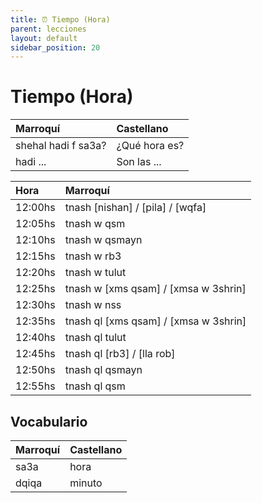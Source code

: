 ```yaml
---
title: ⏰ Tiempo (Hora)
parent: lecciones
layout: default
sidebar_position: 20
---
```


# Tiempo (Hora)

| Marroquí            | Castellano    |
|:--------------------|:--------------|
| shehal hadi f sa3a? | ¿Qué hora es? |
| hadi ...            | Son las ...   |



| Hora    | Marroquí                              |
|:--------|:--------------------------------------|
| 12:00hs | tnash [nishan] / [pila] / [wqfa]      |
| 12:05hs | tnash w qsm                           |
| 12:10hs | tnash w qsmayn                        |
| 12:15hs | tnash w rb3                           |
| 12:20hs | tnash w tulut                         |
| 12:25hs | tnash w [xms qsam] / [xmsa w 3shrin]  |
| 12:30hs | tnash w nss                           |
| 12:35hs | tnash ql [xms qsam] / [xmsa w 3shrin] |
| 12:40hs | tnash ql tulut                        |
| 12:45hs | tnash ql [rb3] / [lla rob]            |
| 12:50hs | tnash ql qsmayn                       |
| 12:55hs | tnash ql qsm                          |

## Vocabulario

| Marroquí | Castellano |
|:---------|:-----------|
| sa3a     | hora       |
| dqiqa    | minuto     |